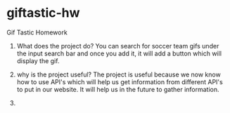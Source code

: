 # giftastic-hw
Gif Tastic Homework

1. What does the project do?
You can search for soccer team gifs under the input search bar and once you add it, it will add a button which will display the gif.

2. why is the project useful?
The project is useful because we now know how to use API's which will help us get information from different API's to put in our website. It will help us in the future to gather information.

3. 